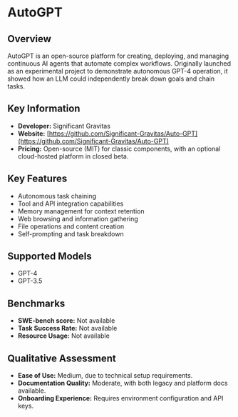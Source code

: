 # AutoGPT

## Overview

AutoGPT is an open-source platform for creating, deploying, and managing continuous AI agents that automate complex workflows. Originally launched as an experimental project to demonstrate autonomous GPT-4 operation, it showed how an LLM could independently break down goals and chain tasks.

## Key Information

- **Developer:** Significant Gravitas
- **Website:** [https://github.com/Significant-Gravitas/Auto-GPT](https://github.com/Significant-Gravitas/Auto-GPT)
- **Pricing:** Open-source (MIT) for classic components, with an optional cloud-hosted platform in closed beta.

## Key Features

- Autonomous task chaining
- Tool and API integration capabilities
- Memory management for context retention
- Web browsing and information gathering
- File operations and content creation
- Self-prompting and task breakdown

## Supported Models

- GPT-4
- GPT-3.5

## Benchmarks

- **SWE-bench score:** Not available
- **Task Success Rate:** Not available
- **Resource Usage:** Not available

## Qualitative Assessment

- **Ease of Use:** Medium, due to technical setup requirements.
- **Documentation Quality:** Moderate, with both legacy and platform docs available.
- **Onboarding Experience:** Requires environment configuration and API keys.
